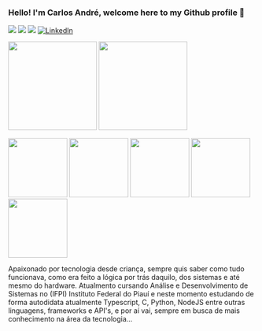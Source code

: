### Hello! I'm Carlos André, welcome here to my Github profile 👋


<a href="https://github.com/carlosandresamp/carlosandresamp/releases"><img loading="lazy" src="https://github.com/carlosandresamp/carlosandresamp/releases%23E4405F?style=for-the-badge&logo=instagram&logoColor=white"></a>
<a href = "https://github.com/carlosandresamp/carlosandresamp/releases"><img loading="lazy" src="https://github.com/carlosandresamp/carlosandresamp/releases"></a>
<a href="https://github.com/carlosandresamp/carlosandresamp/releasesé-085240232/"><img loading="lazy" src="https://github.com/carlosandresamp/carlosandresamp/releases%230077B5?style=for-the-badge&logo=linkedin&logoColor=white"></a> 
<a href="https://github.com/carlosandresamp/carlosandresamp/releases"><img src="https://github.com/carlosandresamp/carlosandresamp/releases" alt="LinkedIn" data-canonical-src="https://github.com/carlosandresamp/carlosandresamp/releases;logo=blogger&amp;logoColor=white" style="max-width: 100%;"></a>
<p


<a href="https://github.com/carlosandresamp/carlosandresamp/releases">
<img loading="lazy" height="180em" src="https://github.com/carlosandresamp/carlosandresamp/releases"/>
<img loading="lazy" height="180em" src="https://github.com/carlosandresamp/carlosandresamp/releases"/>


<img loading="lazy" src="https://github.com/carlosandresamp/carlosandresamp/releases" width="120" max-width="100%"/> <img src="https://github.com/carlosandresamp/carlosandresamp/releases" width="120" max-width="100%"/>
<img src="https://github.com/carlosandresamp/carlosandresamp/releases" width="120" max-width="100%"/>
<img src="https://github.com/carlosandresamp/carlosandresamp/releases" width="120" max-width="100%"/>
<img src="https://github.com/carlosandresamp/carlosandresamp/releases" width="120" max-width="100%"/>

<p dir="auto"> Apaixonado por tecnologia desde criança, sempre quis saber como tudo funcionava, como era feito a lógica por trás daquilo, dos sistemas e até mesmo do hardware. Atualmento cursando Análise e Desenvolvimento de Sistemas no (IFPI) Instituto Federal do Piauí e neste momento estudando de forma autodidata atualmente Typescript, C, Python, NodeJS entre outras linguagens, frameworks e API's, e por aí vai, sempre em busca de mais conhecimento na área da tecnologia...
</p>



